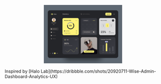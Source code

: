 <p align="center">

<img width="50%" src="https://github.com/yasir2002/react-dashboard/blob/main/temp.png" alt="Alt Text"> 
</p>

<p>Inspired by [Halo Lab](https://dribbble.com/shots/20920711-Wise-Admin-Dashboard-Analytics-UX)</p>